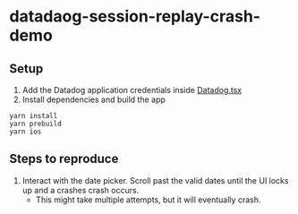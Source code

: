 # datadaog-session-replay-crash-demo


## Setup

1. Add the Datadog application credentials inside [Datadog.tsx](./src/Datadog.tsx#L5-L7)
2. Install dependencies and build the app
```
yarn install
yarn prebuild
yarn ios
```

## Steps to reproduce 

1.  Interact with the date picker. Scroll past the valid dates until the UI locks up and a crashes crash occurs.
    - This might take multiple attempts, but it will eventually crash. 

